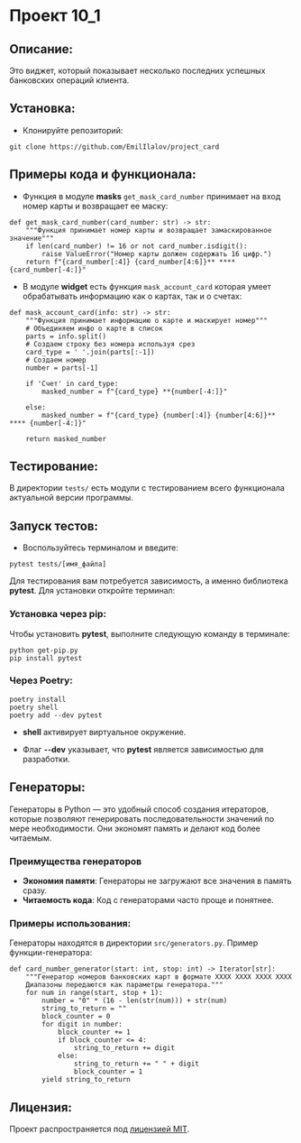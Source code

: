 # Проект 10_1

## Описание:
Это виджет, который показывает несколько последних успешных банковских операций клиента.

## Установка:

* Клонируйте репозиторий:
```
git clone https://github.com/EmilIlalov/project_card
```

## Примеры кода и функционала:
* Функция в модуле  **masks** `get_mask_card_number` принимает на вход номер карты и возвращает ее маску:
```
def get_mask_card_number(card_number: str) -> str:
    """Функция принимает номер карты и возвращает замаскированное значение"""
    if len(card_number) != 16 or not card_number.isdigit():
        raise ValueError("Номер карты должен содержать 16 цифр.")
    return f"{card_number[:4]} {card_number[4:6]}** **** {card_number[-4:]}"
```
* В модуле **widget** есть функция `mask_account_card` которая умеет обрабатывать информацию как о картах, так и о счетах:
```
def mask_account_card(info: str) -> str:
    """Функция принимает информацию о карте и маскирует номер"""
    # Объединяем инфо о карте в список
    parts = info.split()
    # Создаем строку без номера используя срез
    card_type = ' '.join(parts[:-1])
    # Создаем номер
    number = parts[-1]

    if 'Счет' in card_type:
        masked_number = f"{card_type} **{number[-4:]}"

    else:
        masked_number = f"{card_type} {number[:4]} {number[4:6]}** **** {number[-4:]}"

    return masked_number
```
## Тестирование:
В директории `tests/` есть модули с тестированием всего функционала актуальной версии программы.
## Запуск тестов:
* Воспользуйтесь терминалом и введите:

`pytest tests/[имя_файла]`

Для тестирования вам потребуется зависимость, а именно библиотека **pytest**. Для установки откройте терминал:

### Установка через pip:

Чтобы установить **pytest**, выполните следующую команду в терминале:
```
python get-pip.py
pip install pytest
```

### Через **Poetry**:
```
poetry install
poetry shell
poetry add --dev pytest
```
* **shell** активирует виртуальное окружение.

* Флаг **--dev** указывает, что **pytest** является зависимостью для разработки.

## Генераторы:
Генераторы в Python — это удобный способ создания итераторов, которые позволяют генерировать последовательности значений по мере необходимости. 
Они экономят память и делают код более читаемым.

### Преимущества генераторов
- **Экономия памяти**: Генераторы не загружают все значения в память сразу.
- **Читаемость кода**: Код с генераторами часто проще и понятнее.

### Примеры использования:
Генераторы находятся в директории `src/generators.py`. Пример функции-генератора:
```
def card_number_generator(start: int, stop: int) -> Iterator[str]:
    """Генератор номеров банковских карт в формате XXXX XXXX XXXX XXXX
    Диапазоны передаются как параметры генератора."""
    for num in range(start, stop + 1):
        number = "0" * (16 - len(str(num))) + str(num)
        string_to_return = ""
        block_counter = 0
        for digit in number:
            block_counter += 1
            if block_counter <= 4:
                string_to_return += digit
            else:
                string_to_return += " " + digit
                block_counter = 1
        yield string_to_return

```

## Лицензия:

Проект распространяется под [лицензией MIT](LICENSE).
